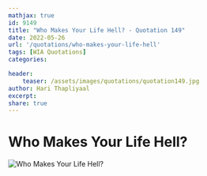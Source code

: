 ```yaml
---
mathjax: true
id: 9149
title: "Who Makes Your Life Hell? - Quotation 149"
date: 2022-05-26
url: '/quotations/who-makes-your-life-hell'
tags: [WIA Quotations] 
categories: 

header:
    teaser: /assets/images/quotations/quotation149.jpg
author: Hari Thapliyaal 
excerpt:
share: true 
---
```


# Who Makes Your Life Hell?

![Who Makes Your Life Hell?](/assets/images/quotations/quotation149.jpg)
